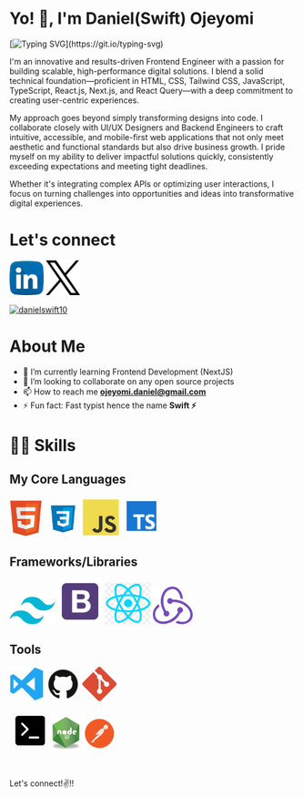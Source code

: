
# Yo! 👋, I'm Daniel(Swift) Ojeyomi

[![Typing SVG](https://readme-typing-svg.herokuapp.com?font=Sherif&size=50&pause=900&color=FFFFFF&center=true&vCenter=true&width=1000&height=100&lines=A+Believer+;A+Frontend+Developer;An+HNGi9+Finalist;A+Cascading+Stylist;A+Data+Enthusaiast;A+Professional+Fast+Typist;A+Part-Time+Gamer;)](https://git.io/typing-svg)


I'm an innovative and results-driven Frontend Engineer with a passion for building scalable, high-performance digital solutions. I blend a solid technical foundation—proficient in HTML, CSS, Tailwind CSS, JavaScript, TypeScript, React.js, Next.js, and React Query—with a deep commitment to creating user-centric experiences.

My approach goes beyond simply transforming designs into code. I collaborate closely with UI/UX Designers and Backend Engineers to craft intuitive, accessible, and mobile-first web applications that not only meet aesthetic and functional standards but also drive business growth. I pride myself on my ability to deliver impactful solutions quickly, consistently exceeding expectations and meeting tight deadlines.

Whether it's integrating complex APIs or optimizing user interactions, I focus on turning challenges into opportunities and ideas into transformative digital experiences.

# Let's connect
<a href="https://www.linkedin.com/in/daniel-ojeyomi/"><img src="images/linkedin.png" width="60" /></a>
<a href="https://x.com/swift_fingers_"><img src="images/x.png" width="60" /></a>

[<img src="https://komarev.com/ghpvc/?username=danielswift10&label=Profile%20views&color=0e75b6&style=flat" alt="danielswift10" />](https://github.com/danielswift10/danielswift10)



# About Me

- 🌱 I’m currently learning Frontend Development (NextJS)
- 👯 I’m looking to collaborate on any open source projects
- 📫 How to reach me **ojeyomi.daniel@gmail.com**
- ⚡ Fun fact: Fast typist hence the name **Swift ⚡**



# 👨‍💻 Skills
## My Core Languages
<code><img src="images/html.jpg" width="60" title="HTML" /></code>
<code><img src="images/css.jpg" width="60" title="CSS" /></code>
<code><img src="images/javascript.png" width="65" title="JavaScript" /></code>
<code><img src="images/typescript.png" width="70" title="TypeScript" /></code>


## Frameworks/Libraries
<code><img src="images/tailwind.png" width="80" title="Tailwind" /></code>
<code><img src="images/B.png" width="80" title="Bootstrap" /></code>
<code><img src="images/react.png" width="80" title="React" /></code>
<code><img src="images/redux.png" width="70"  title="Redux" /></code>


## Tools
<code><img src="images/visualstudio.svg" width="60" title="Visual Studio Code" /></code>
<code><img src="images/github.jpg" width="60" title="GitHub" /></code>
<code><img src="images/git.jpg" width="60" title="Git" /></code>
<!-- <code><img src="images/power.png" width="80" title="Powershell" /></code> -->
<code><img src="images/command.png" width="70" title="Commandprompt" /></code>
<code><img src="images/R.png" width="50" title="NodeJS" /></code>
<code><img src="images/postman.png" width="60" title="Postman API" /></code>



<!-- # Streak stats 🔥
[![GitHub Streak](http://github-readme-streak-stats.herokuapp.com?user=danielswift10&theme=cobalt)](https://git.io/streak-stats) -->
<br>
 
 Let's connect!✌!! <br>
 
